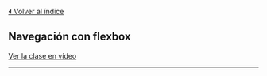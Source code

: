 [⏴ Volver al índice](../../../Curso-de-CSS-completo-desde-cero/README.md#índice-del-curso)

## Navegación con flexbox

[Ver la clase en vídeo](https://kikopalomares.com/clases/navegacion-con-flexbox)

_____